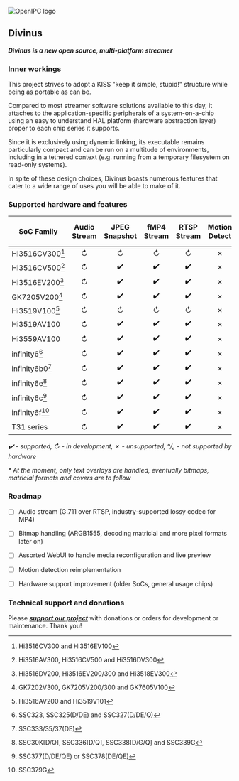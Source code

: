 ![OpenIPC logo][logo]

## Divinus
**_Divinus is a new open source, multi-platform streamer_**

### Inner workings

This project strives to adopt a KISS "keep it simple, stupid!" structure while being as portable as can be.

Compared to most streamer software solutions available to this day, it attaches to the application-specific peripherals of a system-on-a-chip using an easy to understand HAL platform (hardware abstraction layer) proper to each chip series it supports.

Since it is exclusively using dynamic linking, its executable remains particularly compact and can be run on a multitude of environments, including in a tethered context (e.g. running from a temporary filesystem on read-only systems).

In spite of these design choices, Divinus boasts numerous features that cater to a wide range of uses you will be able to make of it.


### Supported hardware and features

| SoC Family              | Audio Stream | JPEG Snapshot | fMP4 Stream | RTSP Stream | Motion Detect | On-Screen Display* |
|-------------------------|:------------:|:-------------:|:-----------:|:-----------:|:-------------:|:------------------:|
| Hi3516CV300[^1]         | ↻            | ↻            | ↻           | ↻           | ✗            | ↻                  |
| Hi3516CV500[^2]         | ↻            | ✔️           | ✔️          | ✔️          | ✗            | ✔️                 |
| Hi3516EV200[^3]         | ↻            | ✔️           | ✔️          | ✔️          | ✗            | ✔️                 |
| GK7205V200[^4]          | ↻            | ✔️           | ✔️          | ✔️          | ✗            | ✔️                 |
| Hi3519V100[^5]          | ↻            | ↻            | ↻           | ↻           | ✗            | ↻                  |
| Hi3519AV100             | ↻            | ✔️           | ✔️          | ✔️          | ✗            | ✔️                 |
| Hi3559AV100             | ↻            | ✔️           | ✔️          | ✔️          | ✗            | ✔️                 |
| infinity6[^6]           | ↻            | ✔️           | ✔️          | ✔️          | ✗            | ✔️                 |
| infinity6b0[^7]         | ↻            | ✔️           | ✔️          | ✔️          | ✗            | ✔️                 |
| infinity6e[^8]          | ↻            | ✔️           | ✔️          | ✔️          | ✗            | ✔️                 |
| infinity6c[^9]          | ↻            | ✔️           | ✔️          | ✔️          | ✗            | ✔️                 |
| infinity6f[^10]         | ↻            | ✔️           | ✔️          | ✔️          | ✗            | ✔️                 |
| T31 series              | ↻            | ✔️           | ✔️          | ✔️          | ✗            | ✔️                 |

_✔️ - supported, ↻ - in development, ✗ - unsupported, ⁿ/ₐ - not supported by hardware_

_* At the moment, only text overlays are handled, eventually bitmaps, matricial formats and covers are to follow_

[^1]: Hi3516CV300 and Hi3516EV100
[^2]: Hi3516AV300, Hi3516CV500 and Hi3516DV300
[^3]: Hi3516DV200, Hi3516EV200/300 and Hi3518EV300
[^4]: GK7202V300, GK7205V200/300 and GK7605V100
[^5]: Hi3516AV200 and Hi3519V101
[^6]: SSC323, SSC325(D/DE) and SSC327(D/DE/Q)
[^7]: SSC333/35/37(DE)
[^8]: SSC30K\[D/Q\], SSC336\[D/Q\], SSC338\[D/G/Q\] and SSC339G
[^9]: SSC377(D/DE/QE) or SSC378\[DE/QE\]
[^10]: SSC379G


### Roadmap

- [ ] Audio stream (G.711 over RTSP, industry-supported lossy codec for MP4)
- [ ] Bitmap handling (ARGB1555, decoding matricial and more pixel formats later on)
- [ ] Assorted WebUI to handle media reconfiguration and live preview
- [ ] Motion detection reimplementation
- [ ] Hardware support improvement (older SoCs, general usage chips)


### Technical support and donations

Please **_[support our project](https://openipc.org/support-open-source)_** with donations or orders for development or maintenance. Thank you!


[logo]: https://openipc.org/assets/openipc-logo-black.svg
